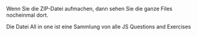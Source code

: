 Wenn Sie die ZIP-Datei aufmachen, dann sehen Sie die ganze Files nocheinmal dort.


Die Datei All in one ist eine Sammlung von alle JS Questions and Exercises
